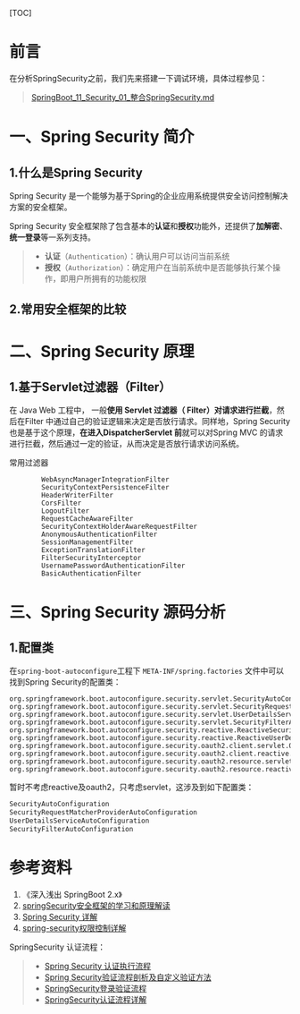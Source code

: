 [TOC]





# 前言

在分析SpringSecurity之前，我们先来搭建一下调试环境，具体过程参见：

> [SpringBoot_11_Security_01_整合SpringSecurity.md](../spring-boot/SpringBoot_11_Security_01_整合SpringSecurity.md)





# 一、Spring Security 简介

## 1.什么是Spring Security

Spring Security 是一个能够为基于Spring的企业应用系统提供安全访问控制解决方案的安全框架。



Spring Security 安全框架除了包含基本的**认证**和**授权**功能外，还提供了**加解密**、**统一登录**等一系列支持。

> - **认证**（`Authentication`）：确认用户可以访问当前系统
> - **授权**（`Authorization`）：确定用户在当前系统中是否能够执行某个操作，即用户所拥有的功能权限





## 2.常用安全框架的比较





# 二、Spring Security 原理

## 1.基于Servlet过滤器（Filter）

在 Java Web 工程中， 一般**使用 Servlet 过滤器（ Filter）对请求进行拦截**，然后在Filter 中通过自己的验证逻辑来决定是否放行请求。同样地，Spring Security 也是基于这个原理，**在进入DispatcherServlet 前**就可以对Spring MVC 的请求进行拦截，然后通过一定的验证，从而决定是否放行请求访问系统。



常用过滤器







```
        WebAsyncManagerIntegrationFilter 
        SecurityContextPersistenceFilter 
        HeaderWriterFilter 
        CorsFilter 
        LogoutFilter
        RequestCacheAwareFilter
        SecurityContextHolderAwareRequestFilter
        AnonymousAuthenticationFilter
        SessionManagementFilter
        ExceptionTranslationFilter
        FilterSecurityInterceptor
        UsernamePasswordAuthenticationFilter
        BasicAuthenticationFilter
```











# 三、Spring Security 源码分析

## 1.配置类

在`spring-boot-autoconfigure`工程下 `META-INF/spring.factories` 文件中可以找到Spring Security的配置类：

```properties
org.springframework.boot.autoconfigure.security.servlet.SecurityAutoConfiguration,\
org.springframework.boot.autoconfigure.security.servlet.SecurityRequestMatcherProviderAutoConfiguration,\
org.springframework.boot.autoconfigure.security.servlet.UserDetailsServiceAutoConfiguration,\
org.springframework.boot.autoconfigure.security.servlet.SecurityFilterAutoConfiguration,\
org.springframework.boot.autoconfigure.security.reactive.ReactiveSecurityAutoConfiguration,\
org.springframework.boot.autoconfigure.security.reactive.ReactiveUserDetailsServiceAutoConfiguration,\
org.springframework.boot.autoconfigure.security.oauth2.client.servlet.OAuth2ClientAutoConfiguration,\
org.springframework.boot.autoconfigure.security.oauth2.client.reactive.ReactiveOAuth2ClientAutoConfiguration,\
org.springframework.boot.autoconfigure.security.oauth2.resource.servlet.OAuth2ResourceServerAutoConfiguration,\
org.springframework.boot.autoconfigure.security.oauth2.resource.reactive.ReactiveOAuth2ResourceServerAutoConfiguration,\
```

暂时不考虑reactive及oauth2，只考虑servlet，这涉及到如下配置类：

```java
SecurityAutoConfiguration
SecurityRequestMatcherProviderAutoConfiguration
UserDetailsServiceAutoConfiguration
SecurityFilterAutoConfiguration
```





















# 参考资料

1. 《深入浅出 SpringBoot 2.x》
2. [springSecurity安全框架的学习和原理解读](https://blog.csdn.net/liushangzaibeijing/article/details/81220610)
3. [Spring Security 详解](https://www.jianshu.com/p/ac42f38baf6e)
4. [spring-security权限控制详解](https://www.cnblogs.com/fp2952/p/8933107.html)

   

SpringSecurity 认证流程：

> - [Spring Security 认证执行流程](https://www.cnblogs.com/niceyoo/p/10969588.html)
> - [Spring Security验证流程剖析及自定义验证方法](https://blog.csdn.net/u011467458/article/details/90718849)
> - [SpringSecurity登录验证流程](https://blog.csdn.net/qq_34886599/article/details/80370714)
> - [SpringSecurity认证流程详解](https://www.cnblogs.com/jpfss/p/11022457.html)



